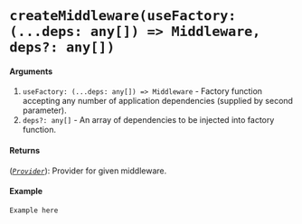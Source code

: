 # `createMiddleware(useFactory: (...deps: any[]) => Middleware, deps?: any[])`

#### Arguments
1. `useFactory: (...deps: any[]) => Middleware` - Factory function accepting any number of application dependencies (supplied by second parameter). 
2. `deps?: any[]` - An array of dependencies to be injected into factory function.

#### Returns
([*`Provider`*](Store.md)): Provider for given middleware.

#### Example
```ts
Example here
```
